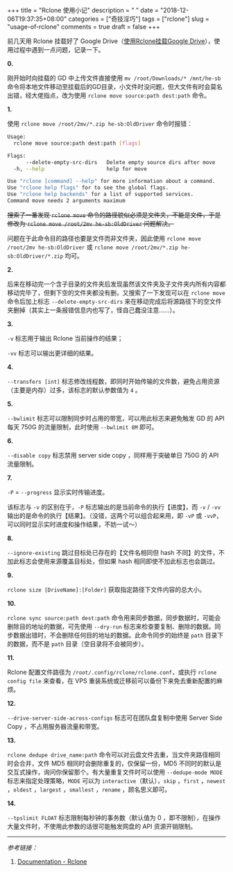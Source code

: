 +++
title = "Rclone 使用小记"
description = " "
date = "2018-12-06T19:37:35+08:00"
categories = ["奇技淫巧"]
tags = ["rclone"]
slug = "usage-of-rclone"
comments = true
draft = false
+++

前几天用 Rclone 挂载好了 Google Drive（[使用Rclone挂载Google Drive](/posts/mount-google-drive-as-local-disk-with-rclone)），使用过程中遇到一点问题，记录一下。

**0.**

刚开始时向挂载的 GD 中上传文件直接使用 `mv /root/Downloads/* /mnt/he-sb` 命令将本地文件移动至挂载后的GD目录，小文件时没问题，但大文件有时会莫名出错，经大佬指点，改为使用 `rclone move source:path dest:path` 命令。

**1.**

使用 `rclone move /root/2mv/*.zip he-sb:OldDriver` 命令时报错：

```bash
Usage:
  rclone move source:path dest:path [flags]

Flags:
      --delete-empty-src-dirs   Delete empty source dirs after move
  -h, --help                    help for move

Use "rclone [command] --help" for more information about a command.
Use "rclone help flags" for to see the global flags.
Use "rclone help backends" for a list of supported services.
Command move needs 2 arguments maximum
```

~~搜索了一番发现 `rclone move` 命令的路径貌似必须是文件夹，不能是文件，于是修改为 `rclone move /root/2mv he-sb:OldDriver` 问题解决。~~

问题在于此命令目的路径也要是文件而非文件夹，因此使用 `rclone move /root/2mv he-sb:OldDriver` 或 `rclone move /root/2mv/*.zip he-sb:OldDriver/*.zip` 均可。

**2.**

后来在移动完一个含子目录的文件夹后发现虽然该文件夹及子文件夹内所有内容都移动完毕了，但剩下空的文件夹都没有删，又搜索了一下发现可以在 `rclone move` 命令后加上标志 `--delete-empty-src-dirs` 来在移动完成后将源路径下的空文件夹删掉（其实上一条报错信息内也写了，怪自己蠢没注意……）。

**3.**

`-v` 标志用于输出 Rclone 当前操作的结果；

`-vv` 标志可以输出更详细的结果。

**4.**

`--transfers [int]` 标志修改线程数，即同时开始传输的文件数，避免占用资源（主要是内存）过多，该标志的默认参数值为 `4` 。

**5.**

`--bwlimit` 标志可以限制同步时占用的带宽，可以用此标志来避免触发 GD 的 API 每天 750G 的流量限制，此时使用 `--bwlimit 8M` 即可。

**6.**

`--disable copy` 标志禁用 server side copy ，同样用于突破单日 750G 的 API 流量限制。

**7.**

`-P` = `--progress` 显示实时传输进度。

该标志与 `-v` 的区别在于，`-P` 标志输出的是当前命令的执行【进度】，而 `-v` / `-vv` 输出的是命令的执行【结果】。（没错，这两个可以组合起来用，即 `-vP` 或 `-vvP`，可以同时显示实时进度和操作结果，不妨一试～）

**8.**

`--ignore-existing` 跳过目标处已存在的【文件名相同但 hash 不同】的文件，不加此标志会使用来源覆盖目标处，但如果 hash 相同即使不加此标志也会跳过。

**9.**

`rclone size [DriveName]:[Folder]` 获取指定路径下文件内容的总大小。

**10.**

`rclone sync source:path dest:path` 命令用来同步数据，同步数据时，可能会删除目的地址的数据，可先使用 `--dry-run` 标志来检查要复制、删除的数据。同步数据出错时，不会删除任何目的地址的数据。此命令同步的始终是 `path` 目录下的数据，而不是 `path` 目录（空目录将不会被同步）。

**11.**

Rclone 配置文件路径为 `/root/.config/rclone/rclone.conf`，或执行 `rclone config file` 来查看，在 VPS 重装系统或迁移前可以备份下来免去重新配置的麻烦。

**12.**

`--drive-server-side-across-configs` 标志可在团队盘复制中使用 Server Side Copy ，不占用服务器流量和带宽。

**13.**

`rclone dedupe drive_name:path` 命令可以对云盘文件去重，当文件夹路径相同时会合并，文件 MD5 相同时会删除重复的，仅保留一份，MD5 不同时的默认是交互式操作，询问你保留那个。有大量重复文件时可以使用 `--dedupe-mode MODE` 标志来指定处理策略，`MODE` 可以为 `interactive`（默认），`skip` ，`first` ，`newest` ，`oldest` ，`largest` ，`smallest` ，`rename` ，顾名思义即可。

**14.**

`--tpslimit FLOAT` 标志限制每秒钟的事务数（默认值为 0 ，即不限制），在操作大量文件时，不使用此参数的话很可能触发网盘的 API 资源开销限制。

---

*参考链接：*

1. [Documentation - Rclone](https://rclone.org/docs/)